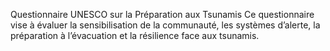 Questionnaire UNESCO sur la Préparation aux Tsunamis
Ce questionnaire vise à évaluer la sensibilisation de la communauté, les systèmes
d’alerte, la préparation à l’évacuation et la résilience face aux tsunamis.
